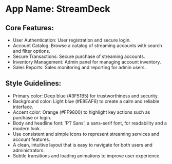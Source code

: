 # **App Name**: StreamDeck

## Core Features:

- User Authentication: User registration and secure login.
- Account Catalog: Browse a catalog of streaming accounts with search and filter options.
- Secure Transactions: Secure purchase of streaming accounts.
- Inventory Management: Admin panel for managing account inventory.
- Sales Reports: Sales monitoring and reporting for admin users.

## Style Guidelines:

- Primary color: Deep blue (#3F51B5) for trustworthiness and security.
- Background color: Light blue (#E8EAF6) to create a calm and reliable interface.
- Accent color: Orange (#FF9800) to highlight key actions such as purchase or login.
- Body and headline font: 'PT Sans', a sans-serif font, for readability and a modern look.
- Use consistent and simple icons to represent streaming services and account features.
- A clean, intuitive layout that is easy to navigate for both users and administrators.
- Subtle transitions and loading animations to improve user experience.